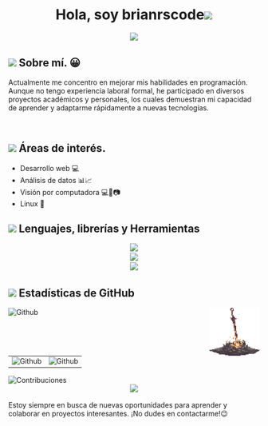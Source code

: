 <!-- -->
<!-- ----------------------------------- Presentación ----------------------------------- -->
<h1 align="center"><b>Hola, soy brianrscode</b><img src="https://media.giphy.com/media/hvRJCLFzcasrR4ia7z/giphy.gif" width="35px"></h1>

<!-- ----------------------------------- Texto cambiante ----------------------------------- -->
<p align="center">
  <a href="https://github.com/DenverCoder1/readme-typing-svg"><img src="https://readme-typing-svg.herokuapp.com?font=Time+New+Roman&color=cyan&size=25&center=true&vCenter=true&width=600&height=100&lines=Fanático+de+la+tecnología+❤;++;Siempre+listo+para+aprender👀;++;Explorando+nuevas+tecnologías🤖;++;Apasionado+por+la+programación🐍"></a>
  <!-- &hearts -->
</p>

<!-- ----------------------------------- Sobre mí ----------------------------------- -->
## <picture><img src="https://i.giphy.com/media/v1.Y2lkPTc5MGI3NjExaTEyNGJ1OHlsMWljazZ0YjRubHpicTBkMmc1MjF6M2FvOWNwbmthNCZlcD12MV9pbnRlcm5hbF9naWZfYnlfaWQmY3Q9cw/YRMb6dd7zprS00JdGZ/giphy.gif" width=35px></picture> **Sobre mí. 😀**
<p>Actualmente me concentro en mejorar mis habilidades en programación. Aunque no tengo experiencia laboral formal, he participado en diversos proyectos académicos y personales, los cuales demuestran mi capacidad de aprender y adaptarme rápidamente a nuevas tecnologías.</p>
<br>

<!-- ----------------------------------- Áreas de interés ----------------------------------- -->
<!-- https://i.giphy.com/media/v1.Y2lkPTc5MGI3NjExeHdrdG9mNWt4a2poMjNjdzd0YWdyeHdvdnMyaGNvMzR1anlycjF4ayZlcD12MV9pbnRlcm5hbF9naWZfYnlfaWQmY3Q9cw/q5F3zuDqWHwmj9PS01/giphy.gif -->
<!-- https://i.giphy.com/media/v1.Y2lkPTc5MGI3NjExYmZ6aW14cnhmMGl6aGh0cWZjb3RmMHhza2NqcXNiMG11OGxiY3lmMSZlcD12MV9pbnRlcm5hbF9naWZfYnlfaWQmY3Q9cw/eOCsTp2GWETGDF8fsQ/giphy.gif -->
## <picture><img src="https://i.giphy.com/media/v1.Y2lkPTc5MGI3NjExNTd4bnl2dnB6emc0bW9yNnV4bWs1enNraGNzaDRjYjRic2p5M2NkeSZlcD12MV9pbnRlcm5hbF9naWZfYnlfaWQmY3Q9cw/I2QJ34RPk7Ijn4US3B/giphy.gif" width=25px></picture> **Áreas de interés.**
- Desarrollo web 💻
- Análisis de datos 📊📈
- Visión por computadora 💻👀📷
- Linux 🐧

<!-- ## 🛠 -------------------- Lenguajes-Herramientas -------------------- -->
## <img src="https://media2.giphy.com/media/QssGEmpkyEOhBCb7e1/giphy.gif?cid=ecf05e47a0n3gi1bfqntqmob8g9aid1oyj2wr3ds3mg700bl&rid=giphy.gif" width="25px"><b> Lenguajes, librerías y Herramientas</b>
<p align="center">
  <a href="https://github.com/LelouchFR/skill-icons">
    <img src="https://go-skill-icons.vercel.app/api/icons?i=python,bash,cpp,lua&titles=true" /><br>
    <img src="https://go-skill-icons.vercel.app/api/icons?i=opencv,matplotlib,numpy,django,pandas&titles=true" /><br> <!-- flask -->
    <img src="https://skillicons.dev/icons?i=git,github,linux,vscode,neovim,arduino" />
  </a>
</p>

<!-- ----------------------------------- Estadísticas de GitHub ----------------------------------- -->
## <img src="https://media.giphy.com/media/iY8CRBdQXODJSCERIr/giphy.gif" width="35px"><b> Estadísticas de GitHub </b>
<!-- top de lenguajes -->
<img width="35%" align="left" alt="Github" src="https://github-readme-stats-eight-theta.vercel.app/api/top-langs/?username=brianrscode&layout=compact&langs_count=6&text_color=02D9F7FF&title_color=02D9F7FF&bg_color=0d1117" />
<!-- gif de la espada-->
<img width="20%" align="right" alt="Github" src="https://raw.githubusercontent.com/TanZng/TanZng/main/assets/bonefire.gif" />

<table>
    <tr>
        <td>
            <!-- Estadísticas -->
            <img alt="Github" src="https://github-readme-stats.vercel.app/api?username=brianrscode&show_icons=true&theme=tokyonight" />
        </td>
        <td>
            <!-- Contribuciones -->
            <img alt="Github" src="https://streak-stats.demolab.com?user=brianrscode&theme=tokyonight-duo&hide_border=true)](https://git.io/streak-stats" />
        </td>
    </tr>
</table>

<!-- Grafico de contribuciones -->
<img align="center" alt="Contribuciones" src="https://github-readme-activity-graph.vercel.app/graph?username=brianrscode&theme=react-dark"/>

<!-- Separador con el gato -->
<div align=center><img src=https://raw.githubusercontent.com/catppuccin/catppuccin/main/assets/footers/gray0_ctp_on_line.png></div>

<!-- ----------------------------------- Contacto ----------------------------------- -->
<p>Estoy siempre en busca de nuevas oportunidades para aprender y colaborar en proyectos interesantes. ¡No dudes en contactarme!😉
<br>
<!-- Opción 1 de correo -->
<!-- <a href="mailto:CORREOXD@gmail.com">
  <img alt="Email" src="https://img.shields.io/badge/Email-CORREOXD@gmail.com-black?style=flat-square&logo=gmail">
</a> -->

  <!-- Opción 2 de correo -->
<!-- <div align='left'>
  <a href="mailto:CORREO@gmail.com" target="_blank">
    <img src="https://skillicons.dev/icons?i=gmail" t=mail" />
  </a>
</div> -->



